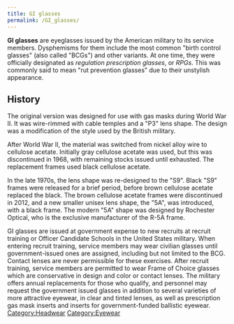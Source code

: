 ```yaml
---
title: GI glasses
permalink: /GI_glasses/
---
```


**GI glasses** are eyeglasses issued by the American military to its
service members. Dysphemisms for them include the most common "birth
control glasses" (also called "BCGs") and other variants. At one time,
they were officially designated as *regulation prescription glasses*, or
*RPGs*. This was commonly said to mean "rut prevention glasses" due to
their unstylish appearance.

## History

The original version was designed for use with gas masks during World
War II. It was wire-rimmed with cable temples and a "P3" lens shape. The
design was a modification of the style used by the British military.

After World War II, the material was switched from nickel alloy wire to
cellulose acetate. Initially gray cellulose acetate was used, but this
was discontinued in 1968, with remaining stocks issued until exhausted.
The replacement frames used black cellulose acetate.

In the late 1970s, the lens shape was re-designed to the "S9". Black
"S9" frames were released for a brief period, before brown cellulose
acetate replaced the black. The brown cellulose acetate frames were
discontinued in 2012, and a new smaller unisex lens shape, the "5A", was
introduced, with a black frame. The modern "5A" shape was designed by
Rochester Optical, who is the exclusive manufacturer of the R-5A frame.

GI glasses are issued at government expense to new recruits at recruit
training or Officer Candidate Schools in the United States military.
When entering recruit training, service members may wear civilian
glasses until government-issued ones are assigned, including but not
limited to the BCG. Contact lenses are never permissible for these
exercises. After recruit training, service members are permitted to wear
Frame of Choice glasses which are conservative in design and color or
contact lenses. The military offers annual replacements for those who
qualify, and personnel may request the government issued glasses in
addition to several varieties of more attractive eyewear, in clear and
tinted lenses, as well as prescription gas mask inserts and inserts for
government-funded ballistic eyewear.
[Category:Headwear](/Category:Headwear "wikilink")
[Category:Eyewear](/Category:Eyewear "wikilink")